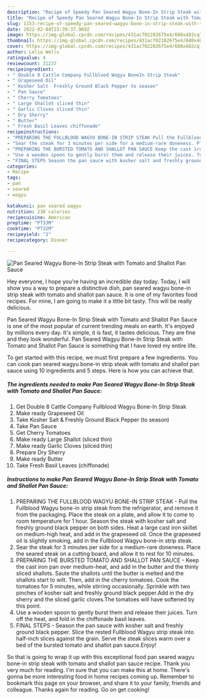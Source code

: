 ```yaml
---
description: "Recipe of Speedy Pan Seared Wagyu Bone-In Strip Steak with Tomato and Shallot Pan Sauce"
title: "Recipe of Speedy Pan Seared Wagyu Bone-In Strip Steak with Tomato and Shallot Pan Sauce"
slug: 1153-recipe-of-speedy-pan-seared-wagyu-bone-in-strip-steak-with-tomato-and-shallot-pan-sauce
date: 2022-02-04T23:39:37.969Z
image: https://img-global.cpcdn.com/recipes/431ac702282675e4/680x482cq70/pan-seared-wagyu-bone-in-strip-steak-with-tomato-and-shallot-pan-sauce-recipe-main-photo.jpg
thumbnail: https://img-global.cpcdn.com/recipes/431ac702282675e4/680x482cq70/pan-seared-wagyu-bone-in-strip-steak-with-tomato-and-shallot-pan-sauce-recipe-main-photo.jpg
cover: https://img-global.cpcdn.com/recipes/431ac702282675e4/680x482cq70/pan-seared-wagyu-bone-in-strip-steak-with-tomato-and-shallot-pan-sauce-recipe-main-photo.jpg
author: Lelia Wells
ratingvalue: 4
reviewcount: 31237
recipeingredient:
- " Double 8 Cattle Company Fullblood Wagyu BoneIn Strip Steak"
- " Grapeseed Oil"
- " Kosher Salt  Freshly Ground Black Pepper to season"
- " Pan Sauce"
- " Cherry Tomatoes"
- " Large Shallot sliced thin"
- " Garlic Cloves sliced thin"
- " Dry Sherry"
- " Butter"
- " Fresh Basil Leaves chiffonade"
recipeinstructions:
- "PREPARING THE FULLBLOOD WAGYU BONE-IN STRIP STEAK Pull the Fullblood Wagyu bone-in strip steak from the refrigerator, and remove it from the packaging. Place the steak on a plate, and allow it to come to room temperature for 1 hour. Season the steak with kosher salt and freshly ground black pepper on both sides. Heat a large cast iron skillet on medium-high heat, and add in the grapeseed oil. Once the grapeseed oil is slightly smoking, add in the Fullblood Wagyu bone-in strip steak."
- "Sear the steak for 3 minutes per side for a medium-rare doneness. Place the seared steak on a cutting board, and allow it to rest for 10 minutes."
- "PREPARING THE BURSTED TOMATO AND SHALLOT PAN SAUCE Keep the cast iron pan over medium-heat, and add in the butter and the thinly sliced shallots. Saute the shallots until the butter is melted and the shallots start to wilt. Then, add in the cherry tomatoes. Cook the tomatoes for 5 minutes, while stirring occasionally. Sprinkle with two pinches of kosher salt and freshly ground black pepper.Add in the dry sherry and the sliced garlic cloves.The tomatoes will have softened by this point."
- "Use a wooden spoon to gently burst them and release their juices. Turn off the heat, and fold in the chiffonade basil leaves."
- "FINAL STEPS Season the pan sauce with kosher salt and freshly ground black pepper. Slice the rested Fullblood Wagyu strip steak into half-inch slices against the grain. Serve the steak slices warm over a bed of the bursted tomato and shallot pan sauce.Enjoy!"
categories:
- Recipe
tags:
- pan
- seared
- wagyu

katakunci: pan seared wagyu 
nutrition: 230 calories
recipecuisine: American
preptime: "PT33M"
cooktime: "PT32M"
recipeyield: "2"
recipecategory: Dinner

---
```



![Pan Seared Wagyu Bone-In Strip Steak with Tomato and Shallot Pan Sauce](https://img-global.cpcdn.com/recipes/431ac702282675e4/680x482cq70/pan-seared-wagyu-bone-in-strip-steak-with-tomato-and-shallot-pan-sauce-recipe-main-photo.jpg)

Hey everyone, I hope you're having an incredible day today. Today, I will show you a way to prepare a distinctive dish, pan seared wagyu bone-in strip steak with tomato and shallot pan sauce. It is one of my favorites food recipes. For mine, I am going to make it a little bit tasty. This will be really delicious.

Pan Seared Wagyu Bone-In Strip Steak with Tomato and Shallot Pan Sauce is one of the most popular of current trending meals on earth. It's enjoyed by millions every day. It's simple, it is fast, it tastes delicious. They are fine and they look wonderful. Pan Seared Wagyu Bone-In Strip Steak with Tomato and Shallot Pan Sauce is something that I have loved my entire life.




To get started with this recipe, we must first prepare a few ingredients. You can cook pan seared wagyu bone-in strip steak with tomato and shallot pan sauce using 10 ingredients and 5 steps. Here is how you can achieve that.

<!--inarticleads1-->

##### The ingredients needed to make Pan Seared Wagyu Bone-In Strip Steak with Tomato and Shallot Pan Sauce:

1. Get  Double 8 Cattle Company Fullblood Wagyu Bone-In Strip Steak
1. Make ready  Grapeseed Oil
1. Take  Kosher Salt &amp; Freshly Ground Black Pepper (to season)
1. Take  Pan Sauce
1. Get  Cherry Tomatoes
1. Make ready  Large Shallot (sliced thin)
1. Make ready  Garlic Cloves (sliced thin)
1. Prepare  Dry Sherry
1. Make ready  Butter
1. Take  Fresh Basil Leaves (chiffonade)




<!--inarticleads2-->

##### Instructions to make Pan Seared Wagyu Bone-In Strip Steak with Tomato and Shallot Pan Sauce:

1. PREPARING THE FULLBLOOD WAGYU BONE-IN STRIP STEAK - Pull the Fullblood Wagyu bone-in strip steak from the refrigerator, and remove it from the packaging. Place the steak on a plate, and allow it to come to room temperature for 1 hour. Season the steak with kosher salt and freshly ground black pepper on both sides. Heat a large cast iron skillet on medium-high heat, and add in the grapeseed oil. Once the grapeseed oil is slightly smoking, add in the Fullblood Wagyu bone-in strip steak.
1. Sear the steak for 3 minutes per side for a medium-rare doneness. Place the seared steak on a cutting board, and allow it to rest for 10 minutes.
1. PREPARING THE BURSTED TOMATO AND SHALLOT PAN SAUCE - Keep the cast iron pan over medium-heat, and add in the butter and the thinly sliced shallots. Saute the shallots until the butter is melted and the shallots start to wilt. Then, add in the cherry tomatoes. Cook the tomatoes for 5 minutes, while stirring occasionally. Sprinkle with two pinches of kosher salt and freshly ground black pepper.Add in the dry sherry and the sliced garlic cloves.The tomatoes will have softened by this point.
1. Use a wooden spoon to gently burst them and release their juices. Turn off the heat, and fold in the chiffonade basil leaves.
1. FINAL STEPS - Season the pan sauce with kosher salt and freshly ground black pepper. Slice the rested Fullblood Wagyu strip steak into half-inch slices against the grain. Serve the steak slices warm over a bed of the bursted tomato and shallot pan sauce.Enjoy!




So that is going to wrap it up with this exceptional food pan seared wagyu bone-in strip steak with tomato and shallot pan sauce recipe. Thank you very much for reading. I'm sure that you can make this at home. There's gonna be more interesting food in home recipes coming up. Remember to bookmark this page on your browser, and share it to your family, friends and colleague. Thanks again for reading. Go on get cooking!
